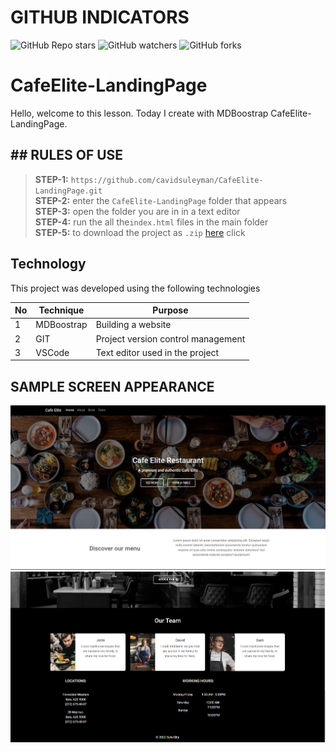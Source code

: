 # GITHUB INDICATORS

![GitHub Repo stars](https://img.shields.io/github/stars/cavidsuleyman/CafeElite-LandingPage?style=for-the-badge)
![GitHub watchers](https://img.shields.io/github/watchers/cavidsuleyman/CafeElite-LandingPage?style=for-the-badge)
![GitHub forks](https://img.shields.io/github/forks/cavidsuleyman/CafeElite-LandingPage?style=for-the-badge)

  # CafeElite-LandingPage

Hello, welcome to this lesson. Today I create with MDBoostrap CafeElite-LandingPage.
## ## RULES OF USE

> **STEP-1:** `https://github.com/cavidsuleyman/CafeElite-LandingPage.git` <br/>
> **STEP-2:**  enter the `CafeElite-LandingPage` folder that appears <br/>
> **STEP-3:**  open the folder you are in in a text editor <br/>
> **STEP-4:**  run the  all the`index.html` files in the main folder <br/>
> **STEP-5:**  to download the project as `.zip`  [here](https://github.com/cavidsuleyman/Arrow-Game/archive/refs/heads/master.zip) click <br/>


## Technology

This project was developed using the following technologies

| No | Technique | Purpose |
| - | ---------- | --------------------- |
| 1 | MDBoostrap | Building a website |
| 2 | GIT |  Project version control management |
| 3 | VSCode | Text editor used in the project |


## SAMPLE SCREEN APPEARANCE

![There was a screenshot here](./screen.1.PNG)
![There was a screenshot here](./screen.1.2.PNG)


 

